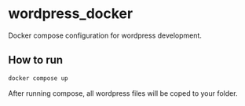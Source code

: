 # wordpress_docker
Docker compose configuration for wordpress development.

## How to run

```bash
docker compose up
```

After running compose, all wordpress files will be coped to your folder.
